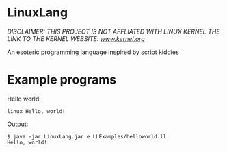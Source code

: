 # LinuxLang
*DISCLAIMER: THIS PROJECT IS NOT AFFLIATED WITH LINUX KERNEL THE LINK TO THE KERNEL WEBSITE: www.kernel.org*

An esoteric programming language inspired by script kiddies
# Example programs
Hello world:
```
linux Hello, world!
```
Output:
```
$ java -jar LinuxLang.jar e LLExamples/helloworld.ll 
Hello, world!
```

